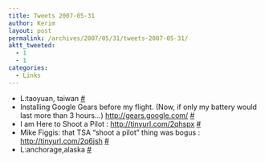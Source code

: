 ```yaml
---
title: Tweets 2007-05-31
author: Kerim
layout: post
permalink: /archives/2007/05/31/tweets-2007-05-31/
aktt_tweeted:
  - 1
  - 1
categories:
  - Links
---
```

  * L:taoyuan, taiwan <a href="http://twitter.com/kerim/statuses/84984422" onclick="_gaq.push(['_trackEvent', 'outbound-article', 'http://twitter.com/kerim/statuses/84984422', '#']);" >#</a>
  * Installing Google Gears before my flight. (Now, if only my battery would last more than 3 hours&#8230;) <a href="http://gears.google.com/" onclick="_gaq.push(['_trackEvent', 'outbound-article', 'http://gears.google.com/', 'http://gears.google.com/']);"  rel="nofollow">http://gears.google.com/</a> <a href="http://twitter.com/kerim/statuses/84989762" onclick="_gaq.push(['_trackEvent', 'outbound-article', 'http://twitter.com/kerim/statuses/84989762', '#']);" >#</a>
  * I am Here to Shoot a Pilot : <a href="http://tinyurl.com/2qhspx" onclick="_gaq.push(['_trackEvent', 'outbound-article', 'http://tinyurl.com/2qhspx', 'http://tinyurl.com/2qhspx']);"  rel="nofollow">http://tinyurl.com/2qhspx</a> <a href="http://twitter.com/kerim/statuses/85758282" onclick="_gaq.push(['_trackEvent', 'outbound-article', 'http://twitter.com/kerim/statuses/85758282', '#']);" >#</a>
  * Mike Figgis: that TSA &#8220;shoot a pilot&#8221; thing was bogus : <a href="http://tinyurl.com/2q6jsh" onclick="_gaq.push(['_trackEvent', 'outbound-article', 'http://tinyurl.com/2q6jsh', 'http://tinyurl.com/2q6jsh']);"  rel="nofollow">http://tinyurl.com/2q6jsh</a> <a href="http://twitter.com/kerim/statuses/85758322" onclick="_gaq.push(['_trackEvent', 'outbound-article', 'http://twitter.com/kerim/statuses/85758322', '#']);" >#</a>
  * L:anchorage,alaska <a href="http://twitter.com/kerim/statuses/85762872" onclick="_gaq.push(['_trackEvent', 'outbound-article', 'http://twitter.com/kerim/statuses/85762872', '#']);" >#</a>

